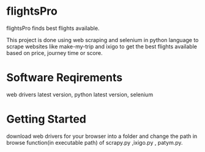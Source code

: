# flightsPro
flightsPro finds best flights available.

This project is done using web scraping and selenium in python language to scrape websites like make-my-trip and ixigo to get the best flights available based on price, journey time or score.

# Software Reqirements
web drivers latest version,
python latest version,
selenium

# Getting Started
download web drivers for your browser into a folder and change the path in browse function(in executable path) of scrapy.py ,ixigo.py , patym.py.

